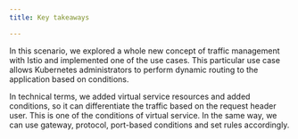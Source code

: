 ```yaml
---
title: Key takeaways

---
```

<!--Conclusion-->

In this scenario, we explored a whole new concept of traffic management with Istio and implemented one of the use cases. This particular use case allows Kubernetes administrators to perform dynamic routing to the application based on conditions.

In technical terms, we added virtual service resources and added conditions, so it can differentiate the traffic based on the request header user. This is one of the conditions of virtual service. In the same way, we can use gateway, protocol, port-based conditions and set rules accordingly.
